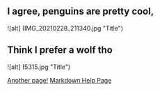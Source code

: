 ## I agree, penguins are pretty cool,

![alt] (IMG_20210228_211340.jpg "Title")

## Think I prefer a wolf tho

![alt] (5315.jpg "Title")

<a href="FirstPage">Another page!</a>
<a href="markdownHelp">Markdown Help Page</a>
